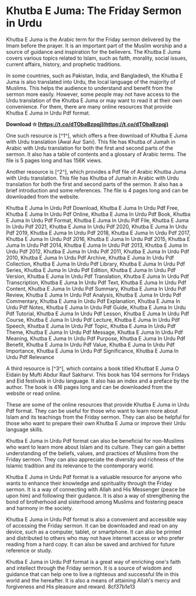 # Khutba E Juma: The Friday Sermon in Urdu
 
Khutba E Juma is the Arabic term for the Friday sermon delivered by the Imam before the prayer. It is an important part of the Muslim worship and a source of guidance and inspiration for the believers. The Khutba E Juma covers various topics related to Islam, such as faith, morality, social issues, current affairs, history, and prophetic traditions.
 
In some countries, such as Pakistan, India, and Bangladesh, the Khutba E Juma is also translated into Urdu, the local language of the majority of Muslims. This helps the audience to understand and benefit from the sermon more easily. However, some people may not have access to the Urdu translation of the Khutba E Juma or may want to read it at their own convenience. For them, there are many online resources that provide Khutba E Juma in Urdu Pdf format.
 
**Download ✫ [https://t.co/dTObaBzpqj](https://t.co/dTObaBzpqj)**


 
One such resource is [^1^], which offers a free download of Khutba E Juma with Urdu translation (Awal Aur Sani). This file has Khutba of Jumah in Arabic with Urdu translation for both the first and second parts of the sermon. It also has a table of contents and a glossary of Arabic terms. The file is 5 pages long and has 156K views.
 
Another resource is [^2^], which provides a Pdf file of Arabic Khutba Juma with Urdu translation. This file has Khutba of Jumah in Arabic with Urdu translation for both the first and second parts of the sermon. It also has a brief introduction and some references. The file is 4 pages long and can be downloaded from the website.
 
Khutba E Juma In Urdu Pdf Download,  Khutba E Juma In Urdu Pdf Free,  Khutba E Juma In Urdu Pdf Online,  Khutba E Juma In Urdu Pdf Book,  Khutba E Juma In Urdu Pdf Format,  Khutba E Juma In Urdu Pdf File,  Khutba E Juma In Urdu Pdf 2021,  Khutba E Juma In Urdu Pdf 2020,  Khutba E Juma In Urdu Pdf 2019,  Khutba E Juma In Urdu Pdf 2018,  Khutba E Juma In Urdu Pdf 2017,  Khutba E Juma In Urdu Pdf 2016,  Khutba E Juma In Urdu Pdf 2015,  Khutba E Juma In Urdu Pdf 2014,  Khutba E Juma In Urdu Pdf 2013,  Khutba E Juma In Urdu Pdf 2012,  Khutba E Juma In Urdu Pdf 2011,  Khutba E Juma In Urdu Pdf 2010,  Khutba E Juma In Urdu Pdf Archive,  Khutba E Juma In Urdu Pdf Collection,  Khutba E Juma In Urdu Pdf Library,  Khutba E Juma In Urdu Pdf Series,  Khutba E Juma In Urdu Pdf Edition,  Khutba E Juma In Urdu Pdf Version,  Khutba E Juma In Urdu Pdf Translation,  Khutba E Juma In Urdu Pdf Transcription,  Khutba E Juma In Urdu Pdf Text,  Khutba E Juma In Urdu Pdf Content,  Khutba E Juma In Urdu Pdf Summary,  Khutba E Juma In Urdu Pdf Review,  Khutba E Juma In Urdu Pdf Analysis,  Khutba E Juma In Urdu Pdf Commentary,  Khutba E Juma In Urdu Pdf Explanation,  Khutba E Juma In Urdu Pdf Notes,  Khutba E Juma In Urdu Pdf Guide,  Khutba E Juma In Urdu Pdf Tutorial,  Khutba E Juma In Urdu Pdf Lesson,  Khutba E Juma In Urdu Pdf Course,  Khutba E Juma In Urdu Pdf Lecture,  Khutba E Juma In Urdu Pdf Speech,  Khutba E Juma In Urdu Pdf Topic,  Khutba E Juma In Urdu Pdf Theme,  Khutba E Juma In Urdu Pdf Message,  Khutba E Juma In Urdu Pdf Meaning,  Khutba E Juma In Urdu Pdf Purpose,  Khutba E Juma In Urdu Pdf Benefit,  Khutba E Juma In Urdu Pdf Value,  Khutba E Juma In Urdu Pdf Importance,  Khutba E Juma In Urdu Pdf Significance,  Khutba E Juma In Urdu Pdf Relevance
 
A third resource is [^3^], which contains a book titled Khutbat E Juma O Eidain by Mufti Abdur Rauf Sakharvi. This book has 104 sermons for Fridays and Eid festivals in Urdu language. It also has an index and a preface by the author. The book is 416 pages long and can be downloaded from the website or read online.
 
These are some of the online resources that provide Khutba E Juma in Urdu Pdf format. They can be useful for those who want to learn more about Islam and its teachings from the Friday sermon. They can also be helpful for those who want to prepare their own Khutba E Juma or improve their Urdu language skills.
  
Khutba E Juma in Urdu Pdf format can also be beneficial for non-Muslims who want to learn more about Islam and its culture. They can gain a better understanding of the beliefs, values, and practices of Muslims from the Friday sermon. They can also appreciate the diversity and richness of the Islamic tradition and its relevance to the contemporary world.
 
Khutba E Juma in Urdu Pdf format is a valuable resource for anyone who wants to enhance their knowledge and spirituality through the Friday sermon. It is a way of connecting with Allah and His Messenger (peace be upon him) and following their guidance. It is also a way of strengthening the bond of brotherhood and sisterhood among Muslims and fostering peace and harmony in the society.
  
Khutba E Juma in Urdu Pdf format is also a convenient and accessible way of accessing the Friday sermon. It can be downloaded and read on any device, such as a computer, tablet, or smartphone. It can also be printed and distributed to others who may not have internet access or who prefer reading from a hard copy. It can also be saved and archived for future reference or study.
 
Khutba E Juma in Urdu Pdf format is a great way of enriching one's faith and intellect through the Friday sermon. It is a source of wisdom and guidance that can help one to live a righteous and successful life in this world and the hereafter. It is also a means of attaining Allah's mercy and forgiveness and His pleasure and reward.
 8cf37b1e13
 
